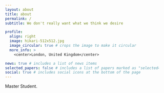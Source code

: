 ```yaml
---
layout: about
title: about
permalink: /
subtitle: We don't really want what we think we desire

profile:
  align: right
  image: hikari-512x512.jpg
  image_circular: true # crops the image to make it circular
  more_info: >
    <center>London, United Kingdom</center>

news: true # includes a list of news items
selected_papers: false # includes a list of papers marked as "selected={true}"
social: true # includes social icons at the bottom of the page
---
```


Master Student.
